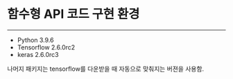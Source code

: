 함수형 API 코드 구현 환경
===
---
* Python 3.9.6
* Tensorflow 2.6.0rc2
* keras 2.6.0rc3

나머지 패키지는 tensorflow를 다운받을 때 자동으로 맞춰지는 버젼을 사용함.